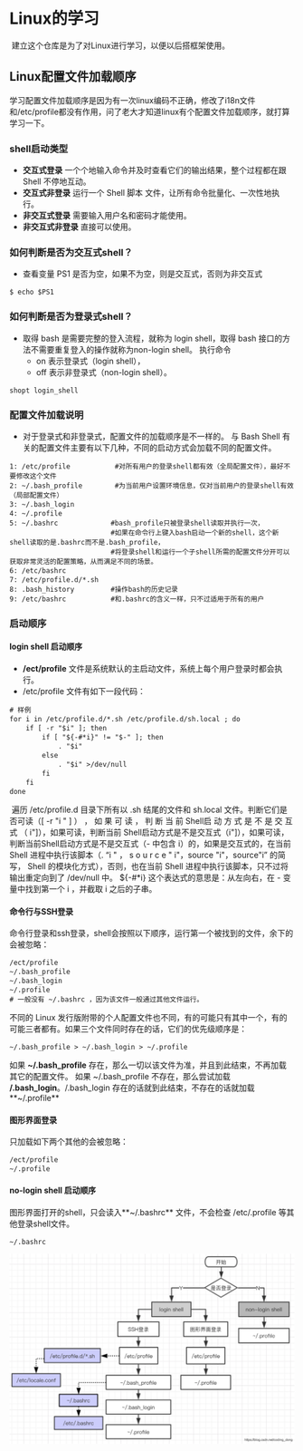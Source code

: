 # Linux的学习

​	建立这个仓库是为了对Linux进行学习，以便以后搭框架使用。

## Linux配置文件加载顺序

​	学习配置文件加载顺序是因为有一次linux编码不正确，修改了i18n文件和/etc/profile都没有作用，问了老大才知道linux有个配置文件加载顺序，就打算学习一下。

### shell启动类型

- **交互式登录**
  一个个地输入命令并及时查看它们的输出结果，整个过程都在跟 Shell 不停地互动。
- **交互式非登录**
  运行一个 Shell 脚本 文件，让所有命令批量化、一次性地执行。
- **非交互式登录**
  需要输入用户名和密码才能使用。
- **非交互式非登录**
  直接可以使用。

### 如何判断是否为交互式shell？

* 查看变量 PS1 是否为空，如果不为空，则是交互式，否则为非交互式

```shell
$ echo $PS1
```

### 如何判断是否为登录式shell？

* 取得 bash 是需要完整的登入流程，就称为 login shell，取得 bash 接口的方法不需要重复登入的操作就称为non-login shell。
  执行命令
  *  on 表示登录式（login shell），
  * off 表示非登录式（non-login shell）。

```shell
shopt login_shell
```

### 配置文件加载说明

* 对于登录式和非登录式，配置文件的加载顺序是不一样的。
  与 Bash Shell 有关的配置文件主要有以下几种，不同的启动方式会加载不同的配置文件。

```shell
1: /etc/profile           #对所有用户的登录shell都有效（全局配置文件），最好不要修改这个文件
2: ~/.bash_profile        #为当前用户设置环境信息，仅对当前用户的登录shell有效（局部配置文件）
3: ~/.bash_login 
4: ~/.profile
5: ~/.bashrc             #bash_profile只被登录shell读取并执行一次，
                         #如果在命令行上键入bash启动一个新的shell，这个新shell读取的是.bashrc而不是.bash_profile，
                         #将登录shell和运行一个子shell所需的配置文件分开可以获取非常灵活的配置策略，从而满足不同的场景。
6: /etc/bashrc
7: /etc/profile.d/*.sh
8: .bash_history	     #操作bash的历史记录
9: /etc/bashrc	         #和.bashrc的含义一样，只不过适用于所有的用户
```

### 启动顺序

#### login shell 启动顺序

* **/ect/profile** 文件是系统默认的主启动文件，系统上每个用户登录时都会执行。
* /etc/profile 文件有如下一段代码：

```
# 样例
for i in /etc/profile.d/*.sh /etc/profile.d/sh.local ; do
    if [ -r "$i" ]; then
        if [ "${-#*i}" != "$-" ]; then
            . "$i"
        else
            . "$i" >/dev/null
        fi
    fi
done

```

​	遍历 /etc/profile.d 目录下所有以 .sh 结尾的文件和 sh.local 文件。判断它们是否可读（[ -r "i &quot; ] ） ， 如 果 可 读 ， 判 断 当 前 Shell启 动 方 式 是 不 是 交 互 式 （ i&quot;]），如果可读，判断当前 Shell启动方式是不是交互式（i"]），如果可读，判断当前Shell启动方式是不是交互式（- 中包含 i）的，如果是交互式的，在当前 Shell 进程中执行该脚本（. “i &quot; ， s o u r c e &quot; i&quot;，source &quot;i"，source"i” 的简写， Shell 的模块化方式），否则，也在当前 Shell 进程中执行该脚本，只不过将输出重定向到了 /dev/null 中。
${-#*i} 这个表达式的意思是：从左向右，在 - 变量中找到第一个 i ，并截取 i 之后的子串。

#### 命令行与SSH登录

命令行登录和ssh登录，shell会按照以下顺序，运行第一个被找到的文件，余下的会被忽略：

```shell
/ect/profile
~/.bash_profile
~/.bash_login
~/.profile
# 一般没有 ~/.bashrc ，因为该文件一般通过其他文件运行。
```

不同的 Linux 发行版附带的个人配置文件也不同，有的可能只有其中一个，有的可能三者都有。如果三个文件同时存在的话，它们的优先级顺序是：

```shell
~/.bash_profile > ~/.bash_login > ~/.profile
```

如果 **~/.bash_profile** 存在，那么一切以该文件为准，并且到此结束，不再加载其它的配置文件。
如果 ~/.bash_profile 不存在，那么尝试加载 **/.bash_login**。/.bash_login 存在的话就到此结束，不存在的话就加载 **~/.profile**

#### 图形界面登录

只加载如下两个其他的会被忽略：

```shell
/ect/profile
~/.profile
```

#### no-login shell 启动顺序

图形界面打开的shell，只会读入**~/.bashrc** 文件，不会检查 /etc/.profile 等其他登录shell文件。

```shell
~/.bashrc
```

![在这里插入图片描述](README/watermark,type_ZmFuZ3poZW5naGVpdGk,shadow_10,text_aHR0cHM6Ly9ibG9nLmNzZG4ubmV0L2NvZGluZ19kb25n,size_16,clor_FFFFFF,t_70.png)
